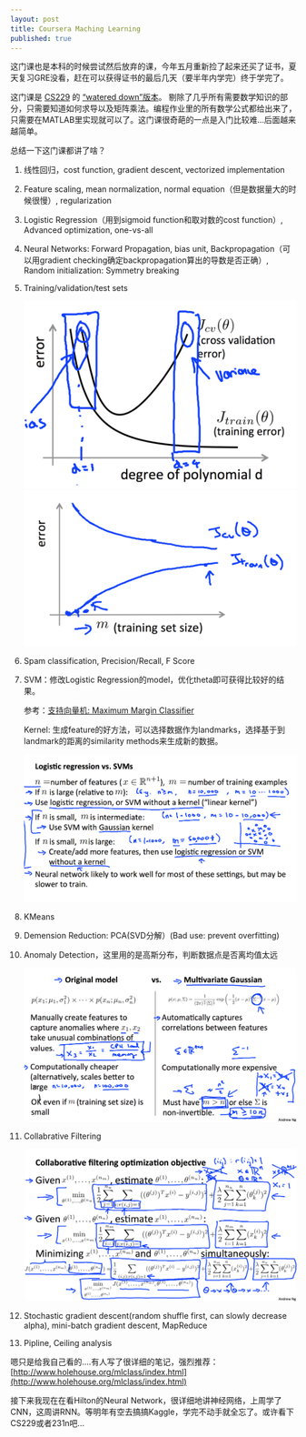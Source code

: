 ```yaml
---
layout: post
title: Coursera Maching Learning
published: true
---
```


这门课也是本科的时候尝试然后放弃的课，今年五月重新捡了起来还买了证书，夏天复习GRE没看，赶在可以获得证书的最后几天（要半年内学完）终于学完了。

这门课是 [CS229](http://cs229.stanford.edu/) 的 [“watered down”版本](https://www.quora.com/What-are-the-differences-between-the-Andrew-Ngs-Machine-Learning-courses-offered-on-Coursera-and-iTunes-U?srid=bMF)。
剔除了几乎所有需要数学知识的部分，只需要知道如何求导以及矩阵乘法。编程作业里的所有数学公式都给出来了，只需要在MATLAB里实现就可以了。这门课很奇葩的一点是入门比较难...后面越来越简单。

总结一下这门课都讲了啥？

1. 线性回归，cost function, gradient descent, vectorized implementation

2. Feature scaling, mean normalization, normal equation（但是数据量大的时候很慢）, regularization

3. Logistic Regression（用到sigmoid function和取对数的cost function）, Advanced optimization, one-vs-all

4. Neural Networks: Forward Propagation, bias unit, Backpropagation（可以用gradient checking确定backpropagation算出的导数是否正确）, Random initialization: Symmetry breaking

5. Training/validation/test sets

   ![](images/ml-bias-variance.png)
   ![](images/ml-learning-curve.png)

6. Spam classification, Precision/Recall, F Score

7. SVM：修改Logistic Regression的model，优化theta即可获得比较好的结果。

    参考：[支持向量机: Maximum Margin Classifier](http://blog.pluskid.org/?p=632)
    
    Kernel: 生成feature的好方法，可以选择数据作为landmarks，选择基于到landmark的距离的similarity methods来生成新的数据。
    
    ![](images/ml-logisstic-regression-svm.png)

8. KMeans

9. Demension Reduction: PCA(SVD分解）(Bad use: prevent overfitting)

10. Anomaly Detection，这里用的是高斯分布，判断数据点是否离均值太远

    ![](images/ml-anomaly-detection.png)

11. Collabrative Filtering

    ![](images/ml-collabrative-filtering.png)

11. Stochastic gradient descent(random shuffle first, can slowly decrease alpha), mini-batch gradient descent, MapReduce

12. Pipline, Ceiling analysis

嗯只是给我自己看的....有人写了很详细的笔记，强烈推荐：[http://www.holehouse.org/mlclass/index.html](http://www.holehouse.org/mlclass/index.html)

接下来我现在在看Hilton的Neural Network，很详细地讲神经网络，上周学了CNN，这周讲RNN。等明年有空去搞搞Kaggle，学完不动手就全忘了。或许看下CS229或者231n吧...
